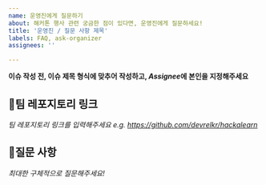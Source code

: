 ```yaml
---
name: 운영진에게 질문하기
about: 해커톤 행사 관련 궁금한 점이 있다면, 운영진에게 질문하세요!
title: '운영진 / 질문 사항 제목'
labels: FAQ, ask-organizer
assignees: ''

---
```


**이슈 작성 전, 이슈 제목 형식에 맞추어 작성하고, *Assignee*에 본인을 지정해주세요**

## 🌱팀 레포지토리 링크

*팀 레포지토리 링크를 입력해주세요 e.g. https://github.com/devrelkr/hackalearn*

## 🙋질문 사항

*최대한 구체적으로 질문해주세요!* 



